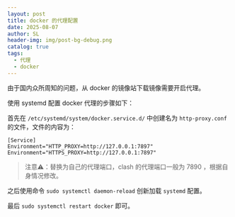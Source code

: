 ```yaml
---
layout: post
title: docker 的代理配置
date: 2025-08-07
author: SL
header-img: img/post-bg-debug.png
catalog: true
tags:
  - 代理
  - docker
---
```


由于国内众所周知的问题，从 docker 的镜像站下载镜像需要开启代理。

使用 systemd 配置 docker 代理的步骤如下：

首先在 `/etc/systemd/system/docker.service.d/` 中创建名为 `http-proxy.conf` 的文件，文件的内容为：

```
[Service]
Environment="HTTP_PROXY=http://127.0.0.1:7897"
Environment="HTTPS_PROXY=http://127.0.0.1:7897"
```

> 注意⚠️：替换为自己的代理端口，clash 的代理端口一般为 7890 ，根据自身情况修改。

之后使用命令 `sudo systemctl daemon-reload` 创新加载 `systemd` 配置。

最后 `sudo systemctl restart docker` 即可。
